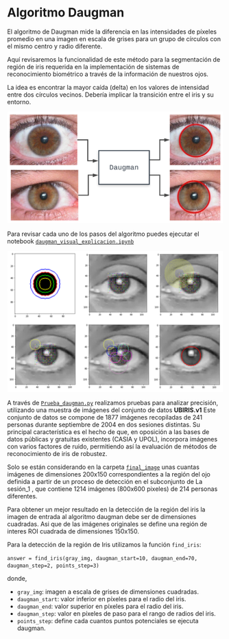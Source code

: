 # Algoritmo Daugman

El algoritmo de Daugman mide la diferencia en las intensidades de píxeles promedio en una imagen en escala de grises para un grupo de círculos con el mismo centro y radio diferente.

Aquí revisaremos la funcionalidad de este método para la segmentación de región de iris requerida en la implementación de sistemas de reconocimiento biométrico a través de la información de nuestros ojos.

La idea es encontrar la mayor caída (delta) en los valores de intensidad entre dos círculos vecinos. Debería implicar la transición entre el iris y su entorno.

<img src="https://github.com/carlosjulioph/Algoritmo-de-Daugman/blob/main/images_readme/1.png" width="700">

Para revisar cada uno de los pasos del algoritmo puedes ejecutar el notebook <u>`daugman_visual_explicacion.ipynb`</u> 

<img src="https://github.com/carlosjulioph/Algoritmo-de-Daugman/blob/main/images_readme/2.png" width="700">

A través de <u>`Prueba_daugman.py`</u>  realizamos pruebas para analizar precisión,  utilizando una muestra de imágenes del conjunto de datos  **UBIRIS.v1** Este conjunto de datos se compone de 1877 imágenes recopiladas de 241 personas durante septiembre de 2004 en dos sesiones distintas. Su principal característica es el hecho de que, en oposición a las bases de datos públicas y gratuitas existentes (CASIA y UPOL), incorpora imágenes con varios factores de ruido, permitiendo así la evaluación de métodos de reconocimiento de iris de robustez.

Solo se están considerando en la carpeta  <u>`final_image`</u> unas cuantas imágenes de dimensiones 200x150 correspondientes a la región del ojo definida a partir de un proceso de detección en el subconjunto de La sesión_1 , que contiene 1214 imágenes (800x600 pixeles) de 214 personas  diferentes. 

Para obtener un mejor resultado en la detección de la región del iris la imagen de entrada al algoritmo daugman debe ser de dimensiones cuadradas. Asi que de las imágenes originales se define una región de interes ROI cuadrada de dimensiones 150x150.

Para la detección de la región de Iris utilizamos la función `find_iris`:

`answer = find_iris(gray_img, daugman_start=10, daugman_end=70, daugman_step=2, points_step=3)`

donde,

- `gray_img`: imagen a escala de grises de dimensiones cuadradas.
- `daugman_start`: valor inferior en píxeles para el radio del iris.
- `daugman_end`: valor superior en píxeles para el radio del iris.
- `daugman_step`: valor en píxeles de paso para el rango de radios del iris.
- `points_step`: define cada cuantos puntos potenciales se ejecuta daugman.

